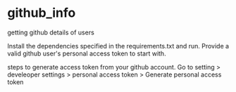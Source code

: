 # github_info
getting github details of users



Install the dependencies specified in the requirements.txt and run.
Provide a valid github user's personal access token to start with.

steps to generate access token from your github account.
 Go to setting > develeoper settings > personal access token > Generate personal access token
